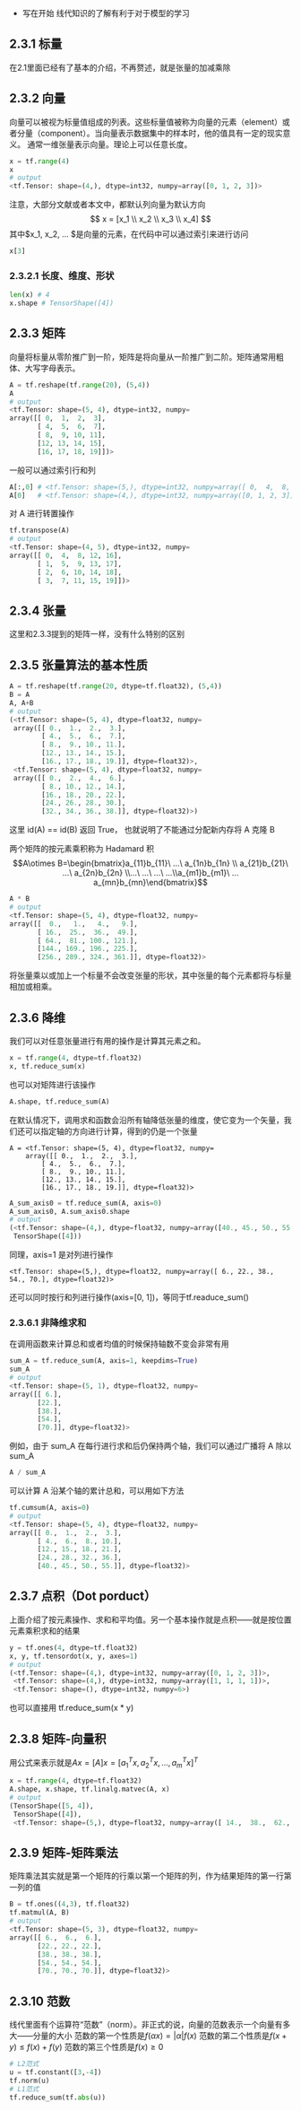 + 写在开始
线代知识的了解有利于对于模型的学习

## 2.3.1 标量
在2.1里面已经有了基本的介绍，不再赘述，就是张量的加减乘除

## 2.3.2 向量
向量可以被视为标量值组成的列表。这些标量值被称为向量的元素（element）或者分量（component）。当向量表示数据集中的样本时，他的值具有一定的现实意义。
通常一维张量表示向量。理论上可以任意长度。
```python
x = tf.range(4)
x
# output
<tf.Tensor: shape=(4,), dtype=int32, numpy=array([0, 1, 2, 3])>
```
注意，大部分文献或者本文中，都默认列向量为默认方向
$$
x = [x_1 \\ x_2 \\ x_3 \\ x_4]
$$
其中$x_1, x_2, ... $是向量的元素，在代码中可以通过索引来进行访问
```python
x[3]
```

### 2.3.2.1 长度、维度、形状
```python
len(x) # 4
x.shape # TensorShape([4])
```

## 2.3.3 矩阵
向量将标量从零阶推广到一阶，矩阵是将向量从一阶推广到二阶。矩阵通常用粗体、大写字母表示。
```python
A = tf.reshape(tf.range(20), (5,4))
A
# output
<tf.Tensor: shape=(5, 4), dtype=int32, numpy=
array([[ 0,  1,  2,  3],
       [ 4,  5,  6,  7],
       [ 8,  9, 10, 11],
       [12, 13, 14, 15],
       [16, 17, 18, 19]])>
```

一般可以通过索引行和列
```python
A[:,0] # <tf.Tensor: shape=(5,), dtype=int32, numpy=array([ 0,  4,  8, 12, 16])>
A[0]   # <tf.Tensor: shape=(4,), dtype=int32, numpy=array([0, 1, 2, 3])>
```

对 A 进行转置操作
```python
tf.transpose(A)
# output
<tf.Tensor: shape=(4, 5), dtype=int32, numpy=
array([[ 0,  4,  8, 12, 16],
       [ 1,  5,  9, 13, 17],
       [ 2,  6, 10, 14, 18],
       [ 3,  7, 11, 15, 19]])>
```

## 2.3.4 张量
这里和2.3.3提到的矩阵一样，没有什么特别的区别

## 2.3.5 张量算法的基本性质
```python
A = tf.reshape(tf.range(20, dtype=tf.float32), (5,4))
B = A
A, A+B
# output
(<tf.Tensor: shape=(5, 4), dtype=float32, numpy=
 array([[ 0.,  1.,  2.,  3.],
        [ 4.,  5.,  6.,  7.],
        [ 8.,  9., 10., 11.],
        [12., 13., 14., 15.],
        [16., 17., 18., 19.]], dtype=float32)>,
 <tf.Tensor: shape=(5, 4), dtype=float32, numpy=
 array([[ 0.,  2.,  4.,  6.],
        [ 8., 10., 12., 14.],
        [16., 18., 20., 22.],
        [24., 26., 28., 30.],
        [32., 34., 36., 38.]], dtype=float32)>)
```
这里 id(A) == id(B) 返回 True， 也就说明了不能通过分配新内存将 A 克隆 B

两个矩阵的按元素乘积称为 Hadamard 积
$$A\otimes B=\begin{bmatrix}a_{11}b_{11}\ ...\ a_{1n}b_{1n} \\ a_{21}b_{21}\ ...\ a_{2n}b_{2n} \\...\ ...\ ...\ ...\\a_{m1}b_{m1}\ ... a_{mn}b_{mn}\end{bmatrix}$$
```python
A * B
# output
<tf.Tensor: shape=(5, 4), dtype=float32, numpy=
array([[  0.,   1.,   4.,   9.],
       [ 16.,  25.,  36.,  49.],
       [ 64.,  81., 100., 121.],
       [144., 169., 196., 225.],
       [256., 289., 324., 361.]], dtype=float32)>
```

将张量乘以或加上一个标量不会改变张量的形状，其中张量的每个元素都将与标量相加或相乘。

## 2.3.6 降维
我们可以对任意张量进行有用的操作是计算其元素之和。
```python
x = tf.range(4, dtype=tf.float32)
x, tf.reduce_sum(x)
```

也可以对矩阵进行该操作
```python
A.shape, tf.reduce_sum(A)
```

在默认情况下，调用求和函数会沿所有轴降低张量的维度，使它变为一个矢量，我们还可以指定轴的方向进行计算，得到的仍是一个张量
```text
A = <tf.Tensor: shape=(5, 4), dtype=float32, numpy=
    array([[ 0.,  1.,  2.,  3.],
        [ 4.,  5.,  6.,  7.],
        [ 8.,  9., 10., 11.],
        [12., 13., 14., 15.],
        [16., 17., 18., 19.]], dtype=float32)>
```
```python
A_sum_axis0 = tf.reduce_sum(A, axis=0)
A_sum_axis0, A.sum_axis0.shape
# output
(<tf.Tensor: shape=(4,), dtype=float32, numpy=array([40., 45., 50., 55.], dtype=float32)>,
 TensorShape([4]))
```
同理，axis=1 是对列进行操作
```
<tf.Tensor: shape=(5,), dtype=float32, numpy=array([ 6., 22., 38., 54., 70.], dtype=float32)>
```
还可以同时按行和列进行操作(axis=[0, 1])，等同于tf.readuce_sum()

### 2.3.6.1 非降维求和
在调用函数来计算总和或者均值的时候保持轴数不变会非常有用
```python
sum_A = tf.reduce_sum(A, axis=1, keepdims=True)
sum_A
# output
<tf.Tensor: shape=(5, 1), dtype=float32, numpy=
array([[ 6.],
       [22.],
       [38.],
       [54.],
       [70.]], dtype=float32)>
```
例如，由于 sum_A 在每行进行求和后仍保持两个轴，我们可以通过广播将 A 除以 sum_A
```python
A / sum_A
```

可以计算 A 沿某个轴的累计总和，可以用如下方法
```python
tf.cumsum(A, axis=0)
# output
<tf.Tensor: shape=(5, 4), dtype=float32, numpy=
array([[ 0.,  1.,  2.,  3.],
       [ 4.,  6.,  8., 10.],
       [12., 15., 18., 21.],
       [24., 28., 32., 36.],
       [40., 45., 50., 55.]], dtype=float32)>
```

## 2.3.7 点积（Dot porduct）
上面介绍了按元素操作、求和和平均值。另一个基本操作就是点积——就是按位置元素乘积求和的结果
```python
y = tf.ones(4, dtype=tf.float32)
x, y, tf.tensordot(x, y, axes=1)
# output
(<tf.Tensor: shape=(4,), dtype=int32, numpy=array([0, 1, 2, 3])>,
 <tf.Tensor: shape=(4,), dtype=int32, numpy=array([1, 1, 1, 1])>,
 <tf.Tensor: shape=(), dtype=int32, numpy=6>)
 ```
 也可以直接用 tf.reduce_sum(x * y)

## 2.3.8 矩阵-向量积
用公式来表示就是$Ax=[A]x=[a_1^Tx, a_2^Tx,...,a_m^Tx]^T$
```python
x = tf.range(4, dtype=tf.float32)
A.shape, x.shape, tf.linalg.matvec(A, x)
# output
(TensorShape([5, 4]),
 TensorShape([4]),
 <tf.Tensor: shape=(5,), dtype=float32, numpy=array([ 14.,  38.,  62.,  86., 110.], dtype=float32)>)
```

## 2.3.9 矩阵-矩阵乘法
矩阵乘法其实就是第一个矩阵的行乘以第一个矩阵的列，作为结果矩阵的第一行第一列的值
```python
B = tf.ones((4,3), tf.float32)
tf.matmul(A, B)
# output 
<tf.Tensor: shape=(5, 3), dtype=float32, numpy=
array([[ 6.,  6.,  6.],
       [22., 22., 22.],
       [38., 38., 38.],
       [54., 54., 54.],
       [70., 70., 70.]], dtype=float32)>
```

## 2.3.10 范数
线代里面有个运算符“范数”（norm）。非正式的说，向量的范数表示一个向量有多大——分量的大小
范数的第一个性质是$f(\alpha x)=|\alpha|f(x)$
范数的第二个性质是$f(x+y)\leq f(x)+f(y)$
范数的第三个性质是$f(x) \geq 0$
```python
# L2范式
u = tf.constant([3,-4])
tf.norm(u)
# L1范式
tf.reduce_sum(tf.abs(u))
```